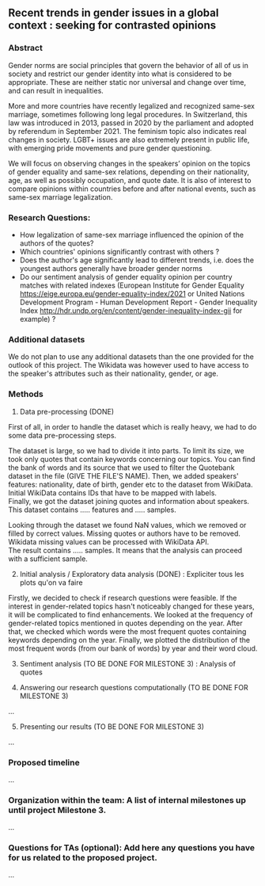 ## Recent trends in gender issues in a global context : seeking for contrasted opinions

### Abstract

Gender norms are social principles that govern the behavior of all of us in society and restrict our gender identity into what is considered to be appropriate. These are neither static nor universal and change over time, and can result in inequalities. 

More and more countries have recently legalized and recognized same-sex marriage, sometimes following long legal procedures. In Switzerland, this law was introduced in 2013, passed in 2020 by the parliament and adopted by referendum in September 2021.
The feminism topic also indicates real changes in society. LGBT+ issues are also extremely present in public life, with emerging pride movements and pure gender questioning.

We will focus on observing changes in the speakers’ opinion on the topics of gender equality and same-sex relations, depending on their nationality, age, as well as possibly occupation, and quote date. It is also of interest to compare opinions within countries before and after national events, such as same-sex marriage legalization.



### Research Questions:

- How legalization of same-sex marriage influenced the opinion of the authors of the quotes?
- Which countries' opinions significantly contrast with others ?
- Does the author's age significantly lead to different trends, i.e. does the youngest authors generally have broader gender norms 
- Do our sentiment analysis of gender equality opinion per country matches with related indexes (European Institute for Gender Equality https://eige.europa.eu/gender-equality-index/2021 or United Nations Development Program - Human Development Report - Gender Inequality Index http://hdr.undp.org/en/content/gender-inequality-index-gii for example) ?


### Additional datasets

We do not plan to use any additional datasets than the one provided for the outlook of this project.
The Wikidata was however used to have access to the speaker's attributes such as their nationality, gender, or age.


### Methods

1) Data pre-processing (DONE)

First of all, in order to handle the dataset which is really heavy, we had to do some data pre-processing steps.

The dataset is large, so we had to divide it into parts. 
To limit its size, we took only quotes that contain keywords concerning our topics. You can find the bank of words and its source that we used to filter the Quotebank dataset in the file (GIVE THE FILE'S NAME).
Then, we added speakers' features: nationality, date of birth, gender etc to the dataset from WikiData. 
Initial WikiData contains IDs that have to be mapped with labels.   
Finally, we got the dataset joining quotes and information about speakers. 
This dataset contains ..... features and ..... samples.

Looking through the dataset we found NaN values, which we removed or filled by correct values. 
Missing quotes or authors have to be removed. 
Wikidata missing values can be processed with WikiData API.  
The result contains ..... samples. It means that the analysis can proceed with a sufficient sample. 

2) Initial analysis / Exploratory data analysis (DONE)   : Expliciter tous les plots qu'on va faire

Firstly, we decided to check if research questions were feasible.
If the interest in gender-related topics hasn't noticeably changed for these years, it will be complicated to find enhancements.
We looked at the frequency of gender-related topics mentioned in quotes depending on the year.
After that, we checked which words were the most frequent quotes containing keywords depending on the year.
Finally, we plotted the distribution of the most frequent words (from our bank of words) by year and their word cloud.

3) Sentiment analysis (TO BE DONE FOR MILESTONE 3) : Analysis of quotes



4) Answering our research questions computationally (TO BE DONE FOR MILESTONE 3)

...

5) Presenting our results (TO BE DONE FOR MILESTONE 3)

...

### Proposed timeline

...

### Organization within the team: A list of internal milestones up until project Milestone 3.

...

### Questions for TAs (optional): Add here any questions you have for us related to the proposed project.

...
